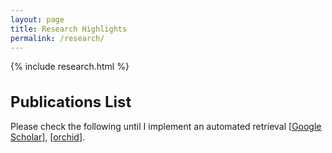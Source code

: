 ```yaml
---
layout: page
title: Research Highlights
permalink: /research/
---
```


{% include research.html %}

<h1 class="mb-5 display-4 pt-3" style="font-size: x-large;"> Publications List </h1>

Please check the following until I implement an automated retrieval
[[Google Scholar](https://scholar.google.com/citations?user=YciAJH0AAAAJ&hl=en)], [[orchid](https://orcid.org/0009-0003-5579-5488)].
<!-- [dblp](https://dblp.org/pid/167/1074.html), you can also take a look here for a more complete list:  -->



<!-- <div id='publications'>
</div> -->